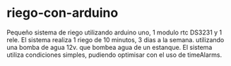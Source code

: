 # riego-con-arduino
Pequeño sistema de riego utilizando arduino uno, 1 modulo rtc DS3231 y 1 rele. El sistema realiza 1 riego de 10 minutos, 3 dias a la semana. utilizando una bomba de agua 12v. que bombea agua de un estanque.
El sistema utiliza condiciones simples, pudiendo optimisar con el uso de timeAlarms.

